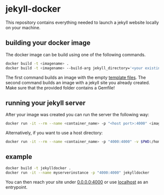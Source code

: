 # jekyll-docker
This repository contains everything needed to launch a jekyll website locally on your machine.

## building your docker image
The docker image can be build using one of the following commands.

```bash
docker build -t <imagename> .
docker build -t <imagename> --build-arg jekyll_directory='<your existing directoy>' .
```
The first command builds an image with the empty [template files](default_jekyll).
The second command builds an image with a jekyll site you already created. Make sure that the provided folder contains a Gemfile!

## running your jekyll server
After your image was created you can run the server the following way:
```bash
docker run -it --rm --name <container_name> -p "<host port>:4000" <imagename[:tag]>
```
Alternatively, if you want to use a host directory:
```bash
docker run -it --rm --name <container_name> -p "4000:4000" -v $PWD:/home/jekyll/site <imagename[:tag]>
```
## example
```bash
docker build -t jekylldocker .
docker run -it --name myserverinstance -p "4000:4000" jekylldocker
```
You can then reach your site under [0.0.0.0:4000](http://0.0.0.0:4000) or use [localhost](http:0.0.0.0:4000) as an entrypoint.
